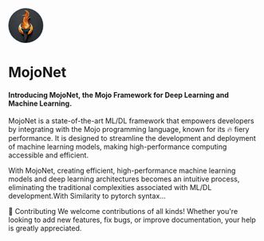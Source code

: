 <div align="left">
  <img src="assets/mojonet.jpeg" alt="MojoNet Logo" style="width:70px; margin-right:15px; border-radius:40px;">
  <h1>MojoNet</h1>
  <h4>Introducing MojoNet, the Mojo Framework for Deep Learning and Machine Learning.</h4>
</div>

MojoNet is a state-of-the-art ML/DL framework that empowers developers by integrating with the Mojo programming language, known for its 🔥 fiery performance. It is designed to streamline the development and deployment of machine learning models, making high-performance computing accessible and efficient.

With MojoNet, creating efficient, high-performance machine learning models and deep learning architectures becomes an intuitive process, eliminating the traditional complexities associated with ML/DL development.With Similarity to pytorch syntax...

🤝 Contributing
We welcome contributions of all kinds! Whether you're looking to add new features, fix bugs, or improve documentation, your help is greatly appreciated.


